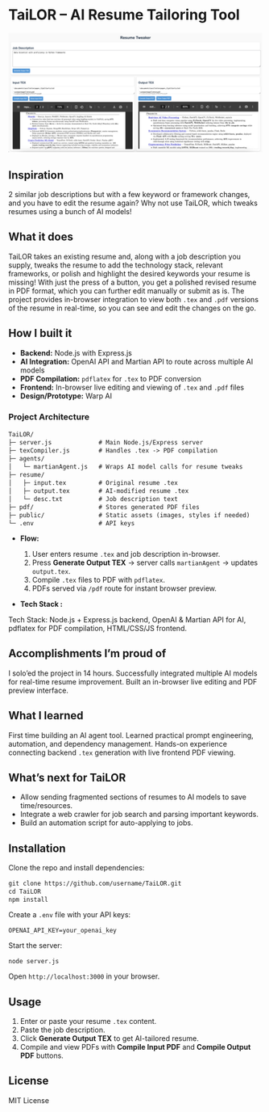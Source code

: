 # TaiLOR – AI Resume Tailoring Tool

![TaiLOR Screenshot](./proj3.png)

## Inspiration
2 similar job descriptions but with a few keyword or framework changes, and you have to edit the resume again? Why not use TaiLOR, which tweaks resumes using a bunch of AI models!

## What it does
TaiLOR takes an existing resume and, along with a job description you supply, tweaks the resume to add the technology stack, relevant frameworks, or polish and highlight the desired keywords your resume is missing! With just the press of a button, you get a polished revised resume in PDF format, which you can further edit manually or submit as is. The project provides in-browser integration to view both `.tex` and `.pdf` versions of the resume in real-time, so you can see and edit the changes on the go.

## How I built it
- **Backend:** Node.js with Express.js
- **AI Integration:** OpenAI API and Martian API to route across multiple AI models
- **PDF Compilation:** `pdflatex` for `.tex` to PDF conversion
- **Frontend:** In-browser live editing and viewing of `.tex` and `.pdf` files
- **Design/Prototype:** Warp AI

### Project Architecture
```
TaiLOR/
├─ server.js             # Main Node.js/Express server
├─ texCompiler.js        # Handles .tex -> PDF compilation
├─ agents/
│   └─ martianAgent.js   # Wraps AI model calls for resume tweaks
├─ resume/
│   ├─ input.tex         # Original resume .tex
│   ├─ output.tex        # AI-modified resume .tex
│   └─ desc.txt          # Job description text
├─ pdf/                  # Stores generated PDF files
├─ public/               # Static assets (images, styles if needed)
└─ .env                  # API keys
```

- **Flow:**  
  1. User enters resume `.tex` and job description in-browser.  
  2. Press **Generate Output TEX** → server calls `martianAgent` → updates `output.tex`.  
  3. Compile `.tex` files to PDF with `pdflatex`.  
  4. PDFs served via `/pdf` route for instant browser preview.

- **Tech Stack :**

Tech Stack: Node.js + Express.js backend, OpenAI & Martian API for AI, pdflatex for PDF compilation, HTML/CSS/JS frontend.

## Accomplishments I’m proud of
I solo’ed the project in 14 hours. Successfully integrated multiple AI models for real-time resume improvement. Built an in-browser live editing and PDF preview interface.

## What I learned
First time building an AI agent tool. Learned practical prompt engineering, automation, and dependency management. Hands-on experience connecting backend `.tex` generation with live frontend PDF viewing.

## What’s next for TaiLOR
- Allow sending fragmented sections of resumes to AI models to save time/resources.
- Integrate a web crawler for job search and parsing important keywords.
- Build an automation script for auto-applying to jobs.

## Installation
Clone the repo and install dependencies:
```
git clone https://github.com/username/TaiLOR.git
cd TaiLOR
npm install
```
Create a `.env` file with your API keys:
```
OPENAI_API_KEY=your_openai_key
```
Start the server:
```
node server.js
```
Open `http://localhost:3000` in your browser.

## Usage
1. Enter or paste your resume `.tex` content.
2. Paste the job description.
3. Click **Generate Output TEX** to get AI-tailored resume.
4. Compile and view PDFs with **Compile Input PDF** and **Compile Output PDF** buttons.

## License
MIT License
